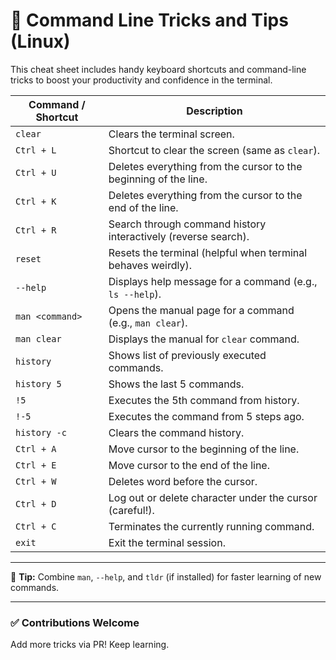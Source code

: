 # 🧠 Command Line Tricks and Tips (Linux)

This cheat sheet includes handy keyboard shortcuts and command-line tricks to boost your productivity and confidence in the terminal.

| Command / Shortcut     | Description                                                                 |
|------------------------|-----------------------------------------------------------------------------|
| `clear`                | Clears the terminal screen.                                                 |
| `Ctrl + L`             | Shortcut to clear the screen (same as `clear`).                             |
| `Ctrl + U`             | Deletes everything from the cursor to the beginning of the line.            |
| `Ctrl + K`             | Deletes everything from the cursor to the end of the line.                  |
| `Ctrl + R`             | Search through command history interactively (reverse search).              |
| `reset`                | Resets the terminal (helpful when terminal behaves weirdly).                |
| `--help`               | Displays help message for a command (e.g., `ls --help`).                    |
| `man <command>`        | Opens the manual page for a command (e.g., `man clear`).                    |
| `man clear`            | Displays the manual for `clear` command.                                    |
| `history`              | Shows list of previously executed commands.                                 |
| `history 5`            | Shows the last 5 commands.                                                  |
| `!5`                   | Executes the 5th command from history.                                      |
| `!-5`                  | Executes the command from 5 steps ago.                                      |
| `history -c`           | Clears the command history.                                                 |
| `Ctrl + A`             | Move cursor to the beginning of the line.                                   |
| `Ctrl + E`             | Move cursor to the end of the line.                                         |
| `Ctrl + W`             | Deletes word before the cursor.                                             |
| `Ctrl + D`             | Log out or delete character under the cursor (careful!).                    |
| `Ctrl + C`             | Terminates the currently running command.                                   |
| `exit`                 | Exit the terminal session.                                                  |

---

📌 **Tip:** Combine `man`, `--help`, and `tldr` (if installed) for faster learning of new commands.

---

### ✅ Contributions Welcome
Add more tricks via PR! Keep learning.

